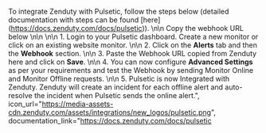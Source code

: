 To integrate Zenduty with Pulsetic, follow the steps below (detailed documentation with steps can be found [here] (https://docs.zenduty.com/docs/pulsetic)). \n\n Copy the webhook URL below \n\n <IntegrationURL/> \n\n 1. Login to your Pulsetic dashboard. Create a new monitor or click on an existing website monitor. \n\n 2. Click on the **Alerts** tab and then the **Webhook** section. \n\n 3. Paste the Webhook URL copied from Zenduty here and click on **Save**. \n\n 4. You can now configure **Advanced Settings** as per your requirements and test the Webhook by sending Monitor Online and Monitor Offline requests. \n\n 5. Pulsetic is now Integrated with Zenduty. Zenduty will create an incident for each offline alert and auto-resolve the incident when Pulsetic sends the online alert.", icon_url="https://media-assets-cdn.zenduty.com/assets/integrations/new_logos/pulsetic.png", documentation_link="https://docs.zenduty.com/docs/pulsetic
